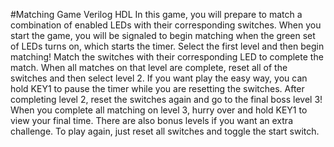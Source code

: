 #Matching Game Verilog HDL
In this game, you will prepare to match a combination of enabled LEDs with their corresponding switches. When you start the game, you will be signaled to begin matching when the green set of LEDs turns on, which starts the timer. Select the first level and then begin matching! Match the switches with their corresponding LED to complete the match. When all matches on that level are complete, reset all of the switches and then select level 2. If you want play the easy way, you can hold KEY1 to pause the timer while you are resetting the switches. After completing level 2, reset the switches again and go to the final boss level 3! When you complete all matching on level 3, hurry over and hold KEY1 to view your final time. There are also bonus levels if you want an extra challenge. To play again, just reset all switches and toggle the start switch.
